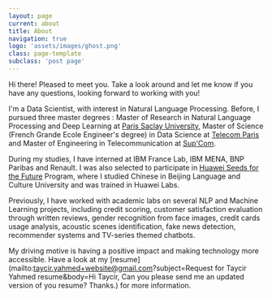 ```yaml
---
layout: page
current: about
title: About
navigation: true
logo: 'assets/images/ghost.png'
class: page-template
subclass: 'post page'
---
```


Hi there! Pleased to meet you. Take a look around and let me know if you have any questions, looking forward to working with you!

I'm a Data Scientist, with interest in Natural Language Processing. Before, I pursued three master degrees : Master of Research in Natural Language Processing and Deep Learning at [Paris Saclay University](https://www.universite-paris-saclay.fr/en), Master of Science (French Grande Ecole Engineer's degree) in Data Science at [Telecom Paris](https://www.telecom-paris.fr/en/home) and Master of Engineering in Telecommunication at [Sup'Com](http://www.supcom.mincom.tn/Fr/accueil_46_3).

During my studies, I have interned at IBM France Lab, IBM MENA, BNP Paribas and Renault. I was also selected to participate in [Huawei Seeds for the Future](https://huawei.eu/what-we-do/seeds-future) Program, where I studied Chinese in Beijing Language and Culture University and was trained in Huawei Labs. 

Previously, I have worked with academic labs on several NLP and Machine Learning projects, including credit scoring, customer satisfaction evaluation through written reviews, gender recognition from face images, credit cards usage analysis, acoustic scenes identification, fake news detection, recommender systems and TV-series themed chatbots. 

My driving motive is having a positive impact and making technology more accessible. Have a look at my [resume](mailto:taycir.yahmed+website@gmail.com?subject=Request for Taycir Yahmed resume&body=Hi Taycir, Can you please send me an updated version of you resume? Thanks.) for more information.
